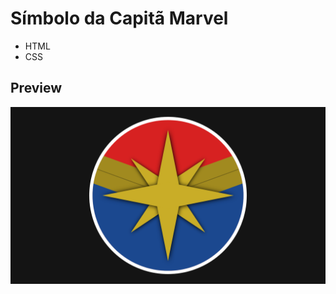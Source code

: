 # Símbolo da Capitã Marvel

- HTML
- CSS

## Preview

<div align="center">
  <img src="preview.png" alt="Captain Marvel symbol">
</div>